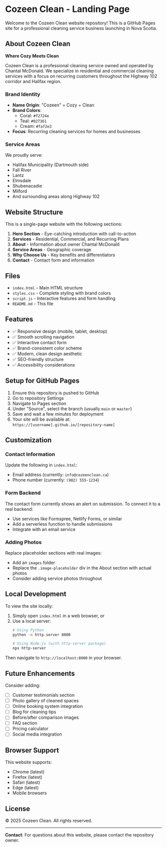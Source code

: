 # Cozeen Clean - Landing Page

Welcome to the Cozeen Clean website repository! This is a GitHub Pages site for a professional cleaning service business launching in Nova Scotia.

## About Cozeen Clean

**Where Cozy Meets Clean**

Cozeen Clean is a professional cleaning service owned and operated by Chantal McDonald. We specialize in residential and commercial cleaning services with a focus on recurring customers throughout the Highway 102 corridor and Halifax region.

### Brand Identity
- **Name Origin**: "Cozeen" = Cozy + Clean
- **Brand Colors**:
  - Coral: `#f2724e`
  - Teal: `#027361`
  - Cream: `#faf2e3`
- **Focus**: Recurring cleaning services for homes and businesses

### Service Areas
We proudly serve:
- Halifax Municipality (Dartmouth side)
- Fall River
- Lantz
- Elmsdale
- Shubenacadie
- Milford
- And surrounding areas along Highway 102

## Website Structure

This is a single-page website with the following sections:

1. **Hero Section** - Eye-catching introduction with call-to-action
2. **Services** - Residential, Commercial, and Recurring Plans
3. **About** - Information about owner Chantal McDonald
4. **Service Areas** - Geographic coverage
5. **Why Choose Us** - Key benefits and differentiators
6. **Contact** - Contact form and information

## Files

- `index.html` - Main HTML structure
- `styles.css` - Complete styling with brand colors
- `script.js` - Interactive features and form handling
- `README.md` - This file

## Features

- ✅ Responsive design (mobile, tablet, desktop)
- ✅ Smooth scrolling navigation
- ✅ Interactive contact form
- ✅ Brand-consistent color scheme
- ✅ Modern, clean design aesthetic
- ✅ SEO-friendly structure
- ✅ Accessibility considerations

## Setup for GitHub Pages

1. Ensure this repository is pushed to GitHub
2. Go to repository Settings
3. Navigate to Pages section
4. Under "Source", select the branch (usually `main` or `master`)
5. Save and wait a few minutes for deployment
6. Your site will be available at: `https://[username].github.io/[repository-name]`

## Customization

### Contact Information
Update the following in `index.html`:
- Email address (currently: `info@cozeenclean.ca`)
- Phone number (currently: `(902) 555-1234`)

### Form Backend
The contact form currently shows an alert on submission. To connect it to a real backend:
- Use services like Formspree, Netlify Forms, or similar
- Add a serverless function to handle submissions
- Integrate with an email service

### Adding Photos
Replace placeholder sections with real images:
- Add an `images` folder
- Replace the `.image-placeholder` div in the About section with actual photos
- Consider adding service photos throughout

## Local Development

To view the site locally:

1. Simply open `index.html` in a web browser, or
2. Use a local server:
   ```bash
   # Using Python
   python -m http.server 8000
   
   # Using Node.js (with http-server package)
   npx http-server
   ```

Then navigate to `http://localhost:8000` in your browser.

## Future Enhancements

Consider adding:
- [ ] Customer testimonials section
- [ ] Photo gallery of cleaned spaces
- [ ] Online booking system integration
- [ ] Blog for cleaning tips
- [ ] Before/after comparison images
- [ ] FAQ section
- [ ] Pricing calculator
- [ ] Social media integration

## Browser Support

This website supports:
- Chrome (latest)
- Firefox (latest)
- Safari (latest)
- Edge (latest)
- Mobile browsers

## License

© 2025 Cozeen Clean. All rights reserved.

---

**Contact**: For questions about this website, please contact the repository owner.
